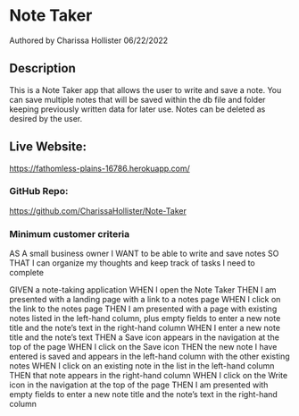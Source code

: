 # Note Taker

Authored by Charissa Hollister 06/22/2022

## Description
This is a Note Taker app that allows the user to write and save a note. You can save multiple notes that will be saved within the db file and folder keeping previously written data for later use. Notes can be deleted as desired by the user. 

## Live Website:

https://fathomless-plains-16786.herokuapp.com/

### GitHub Repo:

https://github.com/CharissaHollister/Note-Taker

### Minimum customer criteria

AS A small business owner
I WANT to be able to write and save notes
SO THAT I can organize my thoughts and keep track of tasks I need to complete

GIVEN a note-taking application
WHEN I open the Note Taker
THEN I am presented with a landing page with a link to a notes page
WHEN I click on the link to the notes page
THEN I am presented with a page with existing notes listed in the left-hand column, plus empty fields to enter a new note title and the note’s text in the right-hand column
WHEN I enter a new note title and the note’s text
THEN a Save icon appears in the navigation at the top of the page
WHEN I click on the Save icon
THEN the new note I have entered is saved and appears in the left-hand column with the other existing notes
WHEN I click on an existing note in the list in the left-hand column
THEN that note appears in the right-hand column
WHEN I click on the Write icon in the navigation at the top of the page
THEN I am presented with empty fields to enter a new note title and the note’s text in the right-hand column
